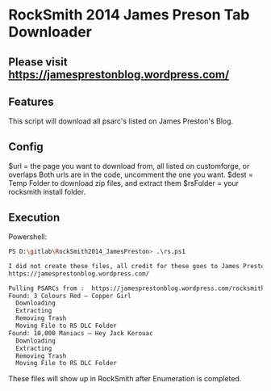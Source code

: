 # RockSmith 2014 James Preson Tab Downloader
## Please visit https://jamesprestonblog.wordpress.com/

## Features
This script will download all psarc's listed on James Preston's Blog.

## Config
$url = the page you want to download from, all listed on customforge, or overlaps
Both urls are in the code, uncomment the one you want.
$dest = Temp Folder to download zip files, and extract them
$rsFolder = your rocksmith install folder.

## Execution
Powershell:
```sh
PS D:\gitlab\RockSmith2014_JamesPreston> .\rs.ps1

I did not create these files, all credit for these goes to James Preston.  Please donate to them if you enjoy their work.
https://jamesprestonblog.wordpress.com/

Pulling PSARCs from :  https://jamesprestonblog.wordpress.com/rocksmith-custom-list/
Found: 3 Colours Red – Copper Girl
  Downloading
  Extracting
  Removing Trash
  Moving File to RS DLC Folder
Found: 10,000 Maniacs – Hey Jack Kerouac
  Downloading
  Extracting
  Removing Trash
  Moving File to RS DLC Folder
```
These files will show up in RockSmith after Enumeration is completed.